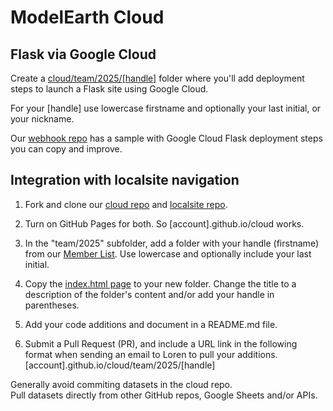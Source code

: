 # ModelEarth Cloud

## Flask via Google Cloud

Create a [cloud/team/2025/[handle]](https://github.com/modelearth/cloud/) folder where you'll add deployment steps to launch a Flask site using Google Cloud. 

For your [handle] use lowercase firstname and optionally your last initial, or your nickname.

Our [webhook repo](https://github.com/modelearth/webhook/) has a sample with Google Cloud Flask deployment steps you can copy and improve.


## Integration with localsite navigation

1. Fork and clone our [cloud repo](https://github.com/modelearth/cloud) and [localsite repo](https://github.com/modelearth/localsite). 

2. Turn on GitHub Pages for both. So [account].github.io/cloud works.

3. In the "team/2025" subfolder, add a folder with your handle (firstname) from our [Member List](https://model.earth/community/members).
Use lowercase and optionally include your last initial.

4. Copy the [index.html page](https://github.com/ModelEarth/cloud/blob/main/index.html) to your new folder. Change the title to a description of the folder's content and/or add your handle in parentheses.

5. Add your code additions and document in a README.md file.

6. Submit a Pull Request (PR), and include a URL link in the following format when sending an email to Loren to pull your additions.
[account].github.io/cloud/team/2025/[handle]


Generally avoid commiting datasets in the cloud repo.  
Pull datasets directly from other GitHub repos, Google Sheets and/or APIs.

<!--
Let's document trying [Cursor AI with Claude](https://cursor.com).

CoLabs + [Anvil](https://anvil.works/learn/tutorials/data-science#connecting-notebooks) + [Plotly](https://plotly.com/python) and [Seaborn](https://seaborn.pydata.org/examples/index.html) + [Cursor](https://www.cursor.com/) 

[Cloudflare Workers](https://developers.cloudflare.com/workers/) to create an app.
-->
